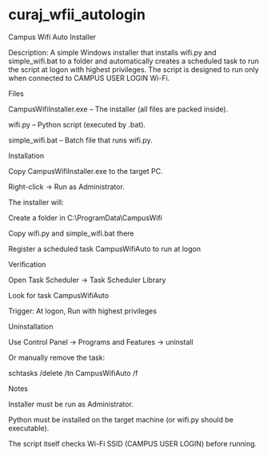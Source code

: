 # curaj_wfii_autologin
Campus Wifi Auto Installer

Description:
A simple Windows installer that installs wifi.py and simple_wifi.bat to a folder and automatically creates a scheduled task to run the script at logon with highest privileges. The script is designed to run only when connected to CAMPUS USER LOGIN Wi-Fi.

Files

CampusWifiInstaller.exe – The installer (all files are packed inside).

wifi.py – Python script (executed by .bat).

simple_wifi.bat – Batch file that runs wifi.py.

Installation

Copy CampusWifiInstaller.exe to the target PC.

Right-click → Run as Administrator.

The installer will:

Create a folder in C:\ProgramData\CampusWifi

Copy wifi.py and simple_wifi.bat there

Register a scheduled task CampusWifiAuto to run at logon

Verification

Open Task Scheduler → Task Scheduler Library

Look for task CampusWifiAuto

Trigger: At logon, Run with highest privileges

Uninstallation

Use Control Panel → Programs and Features → uninstall

Or manually remove the task:

schtasks /delete /tn CampusWifiAuto /f

Notes

Installer must be run as Administrator.

Python must be installed on the target machine (or wifi.py should be executable).

The script itself checks Wi-Fi SSID (CAMPUS USER LOGIN) before running.
